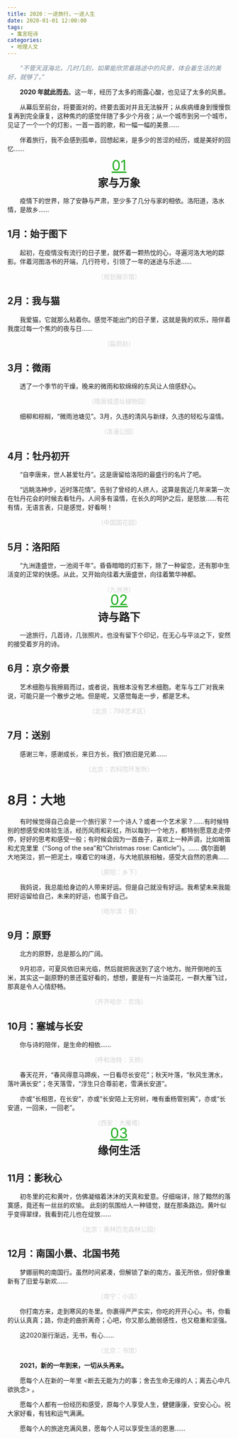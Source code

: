 ```yaml
---
title: 2020：一途旅行，一途人生
date: 2020-01-01 12:00:00
tags:
 - 寓言短诗
categories:
 - 地理人文
---
```


<font color="#778899">*&emsp;&emsp;“不管天涯海北，几时几刻，如果能欣赏着路途中的风景，体会着生活的美好，就够了。”*</font>

**&emsp;&emsp;2020 年就此而去**。这一年，经历了太多的雨露心酸，也见证了太多的风景。

&emsp;&emsp;从幕后至前台，将要面对的，终要去面对并且无法躲开；从疾病缠身到慢慢恢复再到完全康复，这种焦灼的感觉伴随了多少个月夜；从一个城市到另一个城市，见证了一个一个的灯影，一首一首的歌，和一幅一幅的美景……

&emsp;&emsp;伴着旅行，我不会感到孤单，回想起来，是多少的苦涩的经历，或是美好的回忆……

<font color="#1AAD19" size=6.5 style="line-height: 10px;text-decoration:underline;">
<div style="text-align:center;"><br>01</div>
</font>

<font size=5.5><div style="text-align:center;"><strong>家与万象</strong></div></font>

&emsp;&emsp;疫情下的世界，除了安静与严肃，至少多了几分与家的相依。洛阳道，洛水情，是故乡……

## 1月：始于图下

&emsp;&emsp;起初，在疫情没有流行的日子里，就怀着一颗热忱的心，寻遍河洛大地的踪影。伴着河图洛书的开端，几行符号，引领了一年的迷途与乐途……

<font color="#D3D3D3" >
<div style="text-align:center;">（规划展示馆）</div>
</font>

## 2月：我与猫

&emsp;&emsp;我爱猫，它就那么粘着你。感觉不能出门的日子里，这就是我的欢乐，陪伴着我度过每一个焦灼的夜与日……


<font color="#D3D3D3" >
<div style="text-align:center;">（扁担赵）</div>
</font>

## 3月：微雨

&emsp;&emsp;透了一个季节的干燥，晚来的微雨和软绵绵的东风让人倍感舒心。

<font color="#D3D3D3" >
<div style="text-align:center;">（隋唐城遗址植物园）</div>
</font>

&emsp;&emsp;细柳和棕榈，“微雨池塘见”。3月，久违的清风与新绿，久违的轻松与温情。

<font color="#D3D3D3" >
<div style="text-align:center;">（洛浦公园）</div>
</font>

## 4月：牡丹初开

&emsp;&emsp;“自李唐来，世人甚爱牡丹”。这是唐留给洛阳的最盛行的名片了吧。

&emsp;&emsp;“远眺洛神步，近时落花情”。告别了曾经的人挤人，这算是我近几年来第一次在牡丹花会的时候去看牡丹。人间多有温情，在长久的呵护之后，是怒放……有花有情，无语言表，只是感觉，好看啊！

<font color="#D3D3D3" >
<div style="text-align:center;">（中国国花园）</div>
</font>

## 5月：洛阳陌

&emsp;&emsp;“九洲逢盛世，一池阅千年”。昏昏暗暗的灯影下，除了一种留恋，还有那中生活变的正常的快感。从此，又开始向往着大唐盛世，向往着繁华神都。

<font color="#D3D3D3" >
<div style="text-align:center;">（九洲池）</div>
</font>


<font color="#1AAD19" size=6.5 style="line-height: 10px;text-decoration:underline;">
<div style="text-align:center;"><br>02</div>
</font>

<font size=5.5><div style="text-align:center;"><strong>诗与路下</strong></div></font>

&emsp;&emsp;一途旅行，几首诗，几张照片。也没有留下个印记，在无心与平淡之下，安然的接受着岁月的诗。

## 6月：京夕帝景

&emsp;&emsp;艺术细胞与我擦肩而过，或者说，我根本没有艺术细胞。老车与工厂对我来说，可能只是一个散步之地。但是呢，又感觉每走一步，都是艺术。

<font color="#D3D3D3" >
<div style="text-align:center;">（北京：798艺术区）</div>
</font>

## 7月：送别

&emsp;&emsp;感谢三年，感谢成长，来日方长，我们依旧是兄弟……

<font color="#D3D3D3" >
<div style="text-align:center;">（北京：农科院环发所）</div>
</font>

# 8月：大地

&emsp;&emsp;有时候觉得自己会是一个旅行家？一个诗人？或者一个艺术家？……有时候特别的想感受和体验生活，经历风雨和彩虹，所以每到一个地方，都特别愿意走走停停，好好的思考和感受一般；有时候会因为一首曲子，喜欢上一种声调，比如哨笛和尤克里里（“Song of the sea”和“Christmas rose: Canticle”）。……
偶尔面朝大地哭泣，抓一把泥土，嗅着它的味道，与大地肌肤相触，感受大自然的恩典……

<font color="#D3D3D3" >
<div style="text-align:center;">（原阳：乡下）</div>
</font>

&emsp;&emsp;我妈说，我总能给身边的人带来好运。但是自己就没有好运。我希望未来我能把好运留给自己，未来的好运，也属于自己。

<font color="#D3D3D3" >
<div style="text-align:center;">（哈尔滨：夜）</div>
</font>

## 9月：原野

&emsp;&emsp;北方的原野，总是那么的广阔。

&emsp;&emsp;9月初凉，可夏风依旧来光临，然后就把我送到了这个地方。抛开倒地的玉米，其实这一副原野的景还蛮好看的，想想，要是有一片油菜花，一群大雁飞过，那真是令人心情舒畅。

<font color="#D3D3D3" >
<div style="text-align:center;">（齐齐哈尔：农场）</div>
</font>

## 10月：塞城与长安

&emsp;&emsp;你与诗的陪伴，是生命的相依……

<font color="#D3D3D3" >
<div style="text-align:center;">（呼和浩特：天桥）</div>
</font>

&emsp;&emsp;春天花开，“春风得意马蹄疾，一日看尽长安花”；秋天叶落，“秋风生渭水，落叶满长安”；冬天落雪，“浮生只合尊前老，雪满长安道”。

&emsp;&emsp;亦或“长相思，在长安”，亦或“长安陌上无穷树，唯有垂杨管别离”，亦或“长安道，一回来，一回老”。

<font color="#D3D3D3" >
<div style="text-align:center;">（西安：大雁塔）</div>
</font>

<font color="#1AAD19" size=6.5 style="line-height: 10px;text-decoration:underline;">
<div style="text-align:center;"><br>03</div>
</font>

<font size=5.5><div style="text-align:center;"><strong>缘何生活</strong></div></font>

## 11月：影秋心

&emsp;&emsp;初冬里的花和黄叶，仿佛凝缩着沐沐的天真和爱意。仔细端详，除了黯然的落寞感，竟还有一丝丝的欢愉。
此刻的氛围给人一种错觉，就在那条路边。黄叶似乎变得翠绿，我看到花儿也在绽放……

<font color="#D3D3D3" >
<div style="text-align:center;">（北京：奥林匹克森林公园）</div>
</font>

## 12月：南国小景、北国书苑

&emsp;&emsp;梦娜丽鸭的南国行。虽然时间紧凑，但解锁了新的南方。虽无所依，但好像重新有了旧爱与新欢……

<font color="#D3D3D3" >
<div style="text-align:center;">（南宁：小店）</div>
</font>

&emsp;&emsp;你打南方来，走到寒风的冬里。你裹得严严实实，你吃的开开心心。书，你看的认认真真；路，你走的曲折离奇；心吧，你又那么脆弱感性，也又稳重和坚强。

&emsp;&emsp;这2020渐行渐远，无书，有心……

<font color="#D3D3D3" >
<div style="text-align:center;">（北京：书馆）</div>
</font>

**&emsp;&emsp;2021，新的一年到来，一切从头再来。**

&emsp;&emsp;愿每个人在新的一年里 <断去无能为力的事；舍去生命无缘的人；离去心中凡欲执念> 。

&emsp;&emsp;愿每个人都有一份经历和感受，原每个人享受人生，健健康康，安安心心。祝大家好看，有钱和运气满满。

&emsp;&emsp;愿每个人的旅途充满风景，愿每个人可以享受生活的恩惠……







